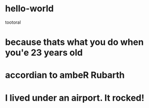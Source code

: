 # hello-world
tootoral
# because thats what you do when you'e 23 years old
# accordian to ambeR Rubarth
# I lived under an airport. It rocked!
